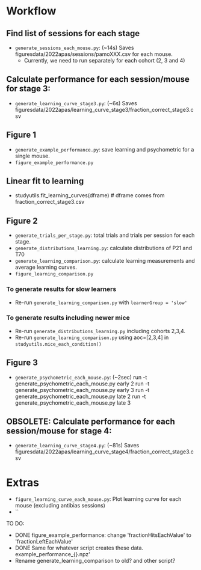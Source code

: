 # Workflow

## Find list of sessions for each stage
* `generate_sessions_each_mouse.py`: (~14s) Saves figuresdata/2022apas/sessions/pamoXXX.csv for each mouse.
  * Currently, we need to run separately for each cohort (2, 3 and 4)

## Calculate performance for each session/mouse for stage 3:
* `generate_learning_curve_stage3.py`: (~6s) Saves figuresdata/2022apas/learning_curve_stage3/fraction_correct_stage3.csv

## Figure 1
* `generate_example_performance.py`: save learning and psychometric for a single mouse.
* `figure_example_performance.py`

## Linear fit to learning
* studyutils.fit_learning_curves(dframe) # dframe comes from fraction_correct_stage3.csv

## Figure 2
* `generate_trials_per_stage.py`: total trials and trials per session for each stage.
* `generate_distributions_learning.py`: calculate distributions of P21 and T70
* `generate_learning_comparison.py`: calculate learning measurements and average learning curves.
* `figure_learning_comparison.py`
### To generate results for slow learners
* Re-run `generate_learning_comparison.py` with `learnerGroup = 'slow'`
### To generate results including newer mice
* Re-run `generate_distributions_learning.py` including cohorts 2,3,4.
* Re-run `generate_learning_comparison.py` using aoc=[2,3,4] in `studyutils.mice_each_condition()`

## Figure 3
* `generate_psychometric_each_mouse.py`: (~2sec)
run -t generate_psychometric_each_mouse.py early 2
run -t generate_psychometric_each_mouse.py early 3
run -t generate_psychometric_each_mouse.py late 2
run -t generate_psychometric_each_mouse.py late 3


## OBSOLETE: Calculate performance for each session/mouse for stage 4:
* `generate_learning_curve_stage4.py`: (~81s) Saves figuresdata/2022apas/learning_curve_stage4/fraction_correct_stage3.csv

# Extras
* `figure_learning_curve_each_mouse.py`: Plot learning curve for each mouse (excluding antibias sessions)
* ``

TO DO:
* DONE figure_example_performance: change 'fractionHitsEachValue' to 'fractionLeftEachValue'
* DONE Same for whatever script creates these data. example_performance_{}.npz'
* Rename generate_learning_comparison to old?  and other script?

